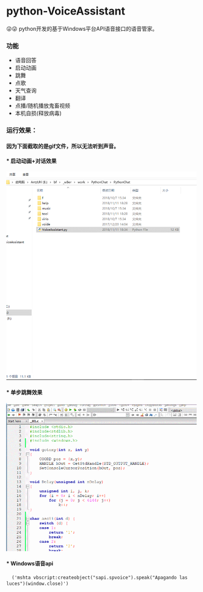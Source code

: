 # python-VoiceAssistant
:stuck_out_tongue_winking_eye::stuck_out_tongue_winking_eye: python开发的基于Windows平台API语音接口的语音管家。

### 功能

* 语音回答
* 启动动画
* 跳舞
* 点歌
* 天气查询
* 翻译
* 点播/随机播放鬼畜视频
* 本机自损(释放病毒)

### 运行效果：

#### 因为下面截取的是gif文件，所以无法听到声音。

#### * 启动动画+对话效果

![gif](img/1.gif)

#### * 单步跳舞效果

![do](img/2.gif)

#### * Windows语音api

```
  ('mshta vbscript:createobject("sapi.spvoice").speak("Apagando las luces")(window.close)')
```
